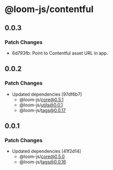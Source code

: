# @loom-js/contentful

## 0.0.3

### Patch Changes

-   6d793fb: Point to Contentful asset URL in app.

## 0.0.2

### Patch Changes

-   Updated dependencies [97df6b7]
    -   @loom-js/core@0.5.1
    -   @loom-js/utils@0.0.1
    -   @loom-js/tags@0.0.17

## 0.0.1

### Patch Changes

-   Updated dependencies [41f2d14]
    -   @loom-js/core@0.5.0
    -   @loom-js/tags@0.0.16
